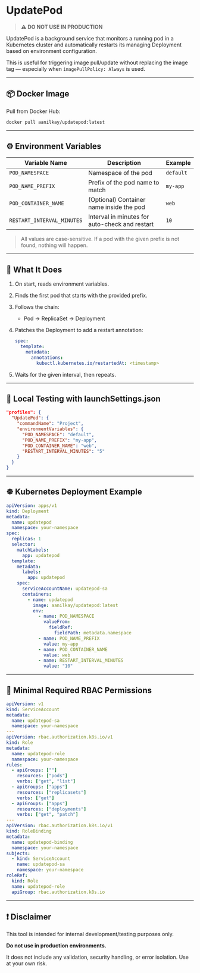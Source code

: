# UpdatePod

> **⚠️ DO NOT USE IN PRODUCTION**

UpdatePod is a background service that monitors a running pod in a Kubernetes cluster and automatically restarts its managing Deployment based on environment configuration.

This is useful for triggering image pull/update without replacing the image tag — especially when `imagePullPolicy: Always` is used.

---

## 📦 Docker Image

Pull from Docker Hub:

```bash
docker pull aanilkay/updatepod:latest
```

---

## ⚙️ Environment Variables

| Variable Name              | Description                                    | Example   |
| -------------------------- | ---------------------------------------------- | --------- |
| `POD_NAMESPACE`            | Namespace of the pod                           | `default` |
| `POD_NAME_PREFIX`          | Prefix of the pod name to match                | `my-app`  |
| `POD_CONTAINER_NAME`       | (Optional) Container name inside the pod       | `web`     |
| `RESTART_INTERVAL_MINUTES` | Interval in minutes for auto-check and restart | `10`      |

> All values are case-sensitive. If a pod with the given prefix is not found, nothing will happen.

---

## 🚀 What It Does

1. On start, reads environment variables.
2. Finds the first pod that starts with the provided prefix.
3. Follows the chain:

   * Pod → ReplicaSet → Deployment
4. Patches the Deployment to add a restart annotation:

   ```yaml
   spec:
     template:
       metadata:
         annotations:
           kubectl.kubernetes.io/restartedAt: <timestamp>
   ```
5. Waits for the given interval, then repeats.

---

## 🧪 Local Testing with launchSettings.json

```json
"profiles": {
  "UpdatePod": {
    "commandName": "Project",
    "environmentVariables": {
      "POD_NAMESPACE": "default",
      "POD_NAME_PREFIX": "my-app",
      "POD_CONTAINER_NAME": "web",
      "RESTART_INTERVAL_MINUTES": "5"
    }
  }
}
```

---

## ☸️ Kubernetes Deployment Example

```yaml
apiVersion: apps/v1
kind: Deployment
metadata:
  name: updatepod
  namespace: your-namespace
spec:
  replicas: 1
  selector:
    matchLabels:
      app: updatepod
  template:
    metadata:
      labels:
        app: updatepod
    spec:
      serviceAccountName: updatepod-sa
      containers:
        - name: updatepod
          image: aanilkay/updatepod:latest
          env:
            - name: POD_NAMESPACE
              valueFrom:
                fieldRef:
                  fieldPath: metadata.namespace
            - name: POD_NAME_PREFIX
              value: my-app
            - name: POD_CONTAINER_NAME
              value: web
            - name: RESTART_INTERVAL_MINUTES
              value: "10"
```

---

## 🔐 Minimal Required RBAC Permissions

```yaml
apiVersion: v1
kind: ServiceAccount
metadata:
  name: updatepod-sa
  namespace: your-namespace
---
apiVersion: rbac.authorization.k8s.io/v1
kind: Role
metadata:
  name: updatepod-role
  namespace: your-namespace
rules:
  - apiGroups: [""]
    resources: ["pods"]
    verbs: ["get", "list"]
  - apiGroups: ["apps"]
    resources: ["replicasets"]
    verbs: ["get"]
  - apiGroups: ["apps"]
    resources: ["deployments"]
    verbs: ["get", "patch"]
---
apiVersion: rbac.authorization.k8s.io/v1
kind: RoleBinding
metadata:
  name: updatepod-binding
  namespace: your-namespace
subjects:
  - kind: ServiceAccount
    name: updatepod-sa
    namespace: your-namespace
roleRef:
  kind: Role
  name: updatepod-role
  apiGroup: rbac.authorization.k8s.io
```

---

## ❗ Disclaimer

This tool is intended for internal development/testing purposes only.

**Do not use in production environments.**

It does not include any validation, security handling, or error isolation. Use at your own risk.
